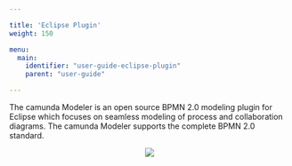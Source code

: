 ```yaml
---

title: 'Eclipse Plugin'
weight: 150

menu:
  main:
    identifier: "user-guide-eclipse-plugin"
    parent: "user-guide"

---
```


The camunda Modeler is an open source BPMN 2.0 modeling plugin for Eclipse which focuses on seamless modeling of process and collaboration diagrams. The camunda Modeler supports the complete BPMN 2.0 standard.

<center><img class="img-responsive" src="ref:asset:/assets/img/implementation-modeler/modeler-overview.png"/></center>
